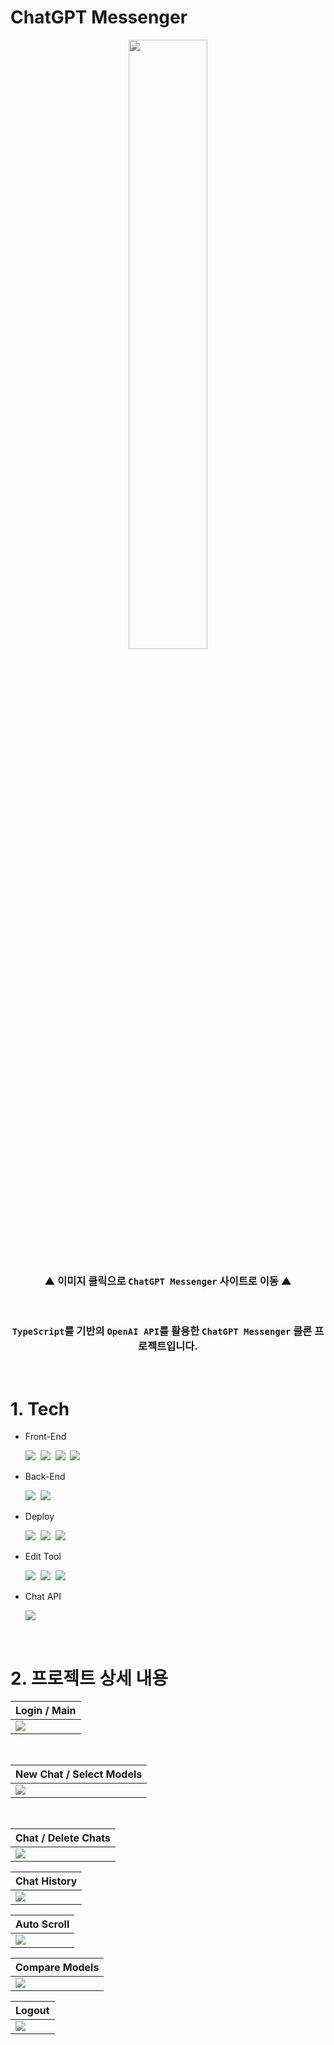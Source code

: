 # ChatGPT Messenger

<div align='center'>
<a href='https://chatgpt-messenger-hyungjinhan.vercel.app/'>
<img width='50%' src="./public/chatGpt.svg">
</a>

<br>

### ▲ 이미지 클릭으로 `ChatGPT Messenger` 사이트로 이동 ▲

</div>

<br>

<div align='center'>

### `TypeScript`를 기반의 `OpenAI API`를 활용한 `ChatGPT Messenger` 클론 프로젝트입니다.

</div>

<br>

# 1. Tech

- Front-End
  <br>

  <img src="https://img.shields.io/badge/JavaScript-F7DF1E?style=for-the-badge&logo=JavaScript&logoColor=424242">&nbsp;
  <img src="https://img.shields.io/badge/TypeScript-3178C6?style=for-the-badge&logo=TypeScript&logoColor=white">&nbsp;
  <img src="https://img.shields.io/badge/Next.js-000000?style=for-the-badge&logo=Next.js&logoColor=white">&nbsp;
  <img src="https://img.shields.io/badge/Tailwind CSS-06B6D4?style=for-the-badge&logo=Tailwind CSS&logoColor=white">

- Back-End
  <br>

  <img src="https://img.shields.io/badge/Node.js-339933?style=for-the-badge&logo=Node.js&logoColor=white">&nbsp;
  <img src="https://img.shields.io/badge/Firebase-FFCA28?style=for-the-badge&logo=Firebase&logoColor=black">

- Deploy
  <br>

  <img src="https://img.shields.io/badge/Vercel-000000?style=for-the-badge&logo=Vercel&logoColor=white">&nbsp;
  <img src="https://img.shields.io/badge/Firebase-FFCA28?style=for-the-badge&logo=Firebase&logoColor=black">&nbsp;
  <img src="https://img.shields.io/badge/Google Cloud-4285F4?style=for-the-badge&logo=Google Cloud&logoColor=white">

- Edit Tool
  <br>

  <img src="https://img.shields.io/badge/Visual Studio Code-007ACC?style=for-the-badge&logo=Visual Studio Code&logoColor=white">&nbsp;
  <img src="https://img.shields.io/badge/Git-F05032?style=for-the-badge&logo=Git&logoColor=white">&nbsp;
  <img src="https://img.shields.io/badge/GitHub-181717?style=for-the-badge&logo=GitHub&logoColor=white">

- Chat API
  <br>

  <img src="https://img.shields.io/badge/OpenAI-412991?style=for-the-badge&logo=OpenAI&logoColor=white">

<br>

# 2. 프로젝트 상세 내용

<div align='center'>

| Login / Main                                     |
| ------------------------------------------------ |
| <img src="./public/projectScreen/loginMain.gif"> |

<br>

| New Chat / Select Models                               |
| ------------------------------------------------------ |
| <img src="./public/projectScreen/newChatModelsel.gif"> |

<br>

| Chat / Delete Chats                            |
| ---------------------------------------------- |
| <img src="./public/projectScreen/chatDel.gif"> |

</div>

| Chat History                                   |
| ---------------------------------------------- |
| <img src="./public/projectScreen/preChat.gif"> |

</div>

| Auto Scroll                                       |
| ------------------------------------------------- |
| <img src="./public/projectScreen/autoScroll.gif"> |

</div>

| Compare Models                                      |
| --------------------------------------------------- |
| <img src="./public/projectScreen/compareModel.gif"> |

</div>

| Logout                                        |
| --------------------------------------------- |
| <img src="./public/projectScreen/logout.gif"> |

</div>
